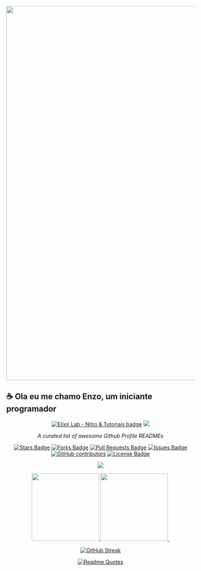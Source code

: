 <div align="center">
<img src="https://github.com/kitsunebishi/Wallpapers/blob/main/images/00178.png?raw=true" width="1000px" />
</div>


## ☕ Ola eu me chamo Enzo, um iniciante programador  
<div align="center">
<a href="https://discord.gg/STysZ45typ"><img src="https://img.shields.io/discord/733027681184251937.svg?style=flat&label=Elixir Lab - Nitro & Tutoriais&color=7289DA" alt="Elixir Lab - Nitro & Tutoriais badge"/></a>
<a href="https://twitter.com/Juntpack" ><img src="https://img.shields.io/twitter/follow/juntpack.svg?style=social" /> </a>
<br>
  
<i>A curated list of awesome Github Profile READMEs</i>

<a href="https://github.com/shaylly/awesome-github-profile-readme/stargazers"><img src="https://img.shields.io/github/stars/shaylly/awesome-github-profile-readme" alt="Stars Badge"/></a>
<a href="https://github.com/shaylly/awesome-github-profile-readme/network/members"><img src="https://img.shields.io/github/forks/shaylly/awesome-github-profile-readme" alt="Forks Badge"/></a>
<a href="https://github.com/shaylly/awesome-github-profile-readme/pulls"><img src="https://img.shields.io/github/issues-pr/shaylly/awesome-github-profile-readme" alt="Pull Requests Badge"/></a>
<a href="https://github.com/shaylly/awesome-github-profile-readme/issues"><img src="https://img.shields.io/github/issues/shaylly/awesome-github-profile-readme" alt="Issues Badge"/></a>
<a href="https://github.com/shaylly/awesome-github-profile-readme/graphs/contributors"><img alt="GitHub contributors" src="https://img.shields.io/github/contributors/shaylly/awesome-github-profile-readme?color=2b9348"></a>
<a href="https://github.com/shaylly/awesome-github-profile-readme/blob/master/LICENSE"><img src="https://img.shields.io/github/license/abhisheknaiidu/awesome-github-profile-readme?color=2b9348" alt="License Badge"/></a>
  
  ![](https://komarev.com/ghpvc/?username=shaylly-github-username&color=blueviolet)
  
  <div align="center">
  <a href="https://github.com/Shaylly">
  <img height="180em" src="https://github-readme-stats.vercel.app/api?username=Shaylly&show_icons=true&theme=dark&include_all_commits=true&count_private=true"/>
   <img height="180em" src="https://github-readme-stats.vercel.app/api/top-langs/?username=rafaela&layout=compact&langs_count=7&theme=dark"/>
  <img height="[![GitHub Streak](https://github-readme-streak-stats.herokuapp.com/?user=Shaylly)](https://git.io/streak-stats)"/>
      </div>
      
  [![GitHub Streak](http://github-readme-streak-stats.herokuapp.com?user=Shaylly&theme=onedark_duo&hide_border=&date_format=%5BY.%5Dn.j)](https://git.io/streak-stats)

[![Readme Quotes](https://quotes-github-readme.vercel.app/api?type=horizontal&theme=dark)](https://github.com/juntpack/github-readme-quotes)
